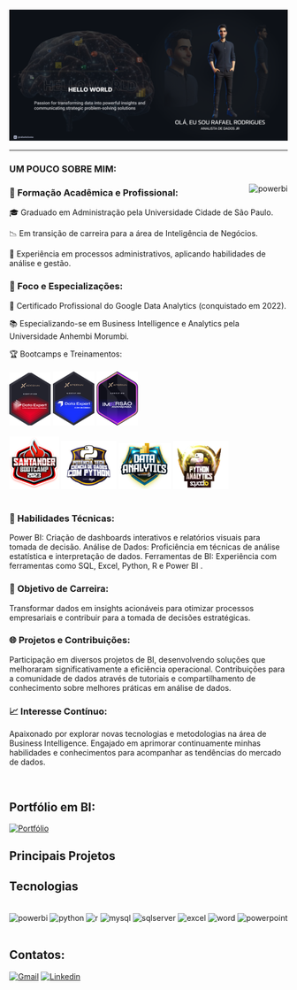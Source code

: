 <div style= "display: inline_block"><br/>
    <img align="" alt= powerbi src="./Make your README.png" width="" height="" />
    
</div>

<HR>


### UM POUCO SOBRE MIM:
<div style= "display: inline_block">
    <a href="https://www.coursera.org/account/accomplishments/professional-cert/QWHBGFRQF2LZ" >
        <img align="right" alt= powerbi src="https://images.credly.com/size/340x340/images/975f4562-83b7-4652-9cd8-4490a68441be/image.png" />
    </a>
</div>

### 🏢 Formação Acadêmica e Profissional:

🎓 Graduado em Administração pela Universidade Cidade de São Paulo.

📉 Em transição de carreira para a área de Inteligência de Negócios.

💼 Experiência em processos administrativos, aplicando habilidades de análise e gestão.

### 🎯  Foco e Especializações:

🥇 Certificado Profissional do Google Data Analytics (conquistado em 2022).

📚 Especializando-se em Business Intelligence e Analytics pela Universidade Anhembi Morumbi.


<div style= "display: inline_block">
    🏆 Bootcamps e Treinamentos:<br><br>
    <img src="./Data Expert.png" alt= powerbi width="75" height="" />   
    <img src="./data-expert_badge-certificado.png" alt= powerbi width="75" height="" />
    <img src="./imersao-avancada_badge-certificado.png" alt= powerbi width="75" height="" /><br><br>
    <img src="./Santander.png" alt="Power BI Data Analytics" width="90">
    <img src="./Python Analystic ifood.png" alt="Power BI Data Analytics" width="100">
    <img src="./Data Analystic Power BI.png" alt="Power BI Data Analytics" width="95">
    <img src="./Python Analystic.png" alt="Python Data Analytics" width="100">
</div>
<br>

### 🔧 Habilidades Técnicas:

Power BI: Criação de dashboards interativos e relatórios visuais para tomada de decisão.
Análise de Dados: Proficiência em técnicas de análise estatística e interpretação de dados.
Ferramentas de BI: Experiência com ferramentas como SQL, Excel, Python, R e Power BI .

### 🚀 Objetivo de Carreira:

Transformar dados em insights acionáveis para otimizar processos empresariais e contribuir para a tomada de decisões estratégicas.

### 🌐 Projetos e Contribuições:

Participação em diversos projetos de BI, desenvolvendo soluções que melhoraram significativamente a eficiência operacional.
Contribuições para a comunidade de dados através de tutoriais e compartilhamento de conhecimento sobre melhores práticas em análise de dados.

### 📈 Interesse Contínuo:

Apaixonado por explorar novas tecnologias e metodologias na área de Business Intelligence.
Engajado em aprimorar continuamente minhas habilidades e conhecimentos para acompanhar as tendências do mercado de dados.

    
</div></br>



## Portfólio em BI:

[![Portfólio](https://img.shields.io/badge/MYPORTFÓLIO.PBI.COM-UP-yellow.svg)](https://app.powerbi.com/view?r=eyJrIjoiMDQ5OTM4YmMtNWY5ZC00NDY4LWEyMWUtYzNhZDk2NTg2Mjc5IiwidCI6ImU4YjA5ODRjLWNhMzItNDEyOC05YjM3LTVkNWE4MThjMzljNSJ9)

## Principais Projetos



## Tecnologias

<div style= "display: inline_block"><br/>
    <img align="center" alt= powerbi src="https://img.shields.io/badge/PowerBI-14354C?style=for-the-badge&logo=Power%20BI&logoColor=white" />
    <img align="center" alt= python src="https://img.shields.io/badge/Python-14354C?style=for-the-badge&logo=python&logoColor=white" />
    <img align="center" alt= r src="https://img.shields.io/badge/R-14354C?style=for-the-badge&logo=r&logoColor=white" />
    <img align="center" alt= mysql src="https://img.shields.io/badge/MySQL-14354C?style=for-the-badge&logo=mysql&logoColor=white" />
    <img align="center" alt= sqlserver src="https://img.shields.io/badge/SQL%20Server-14354C?style=for-the-badge&logo=microsoft%20sql%20server&logoColor=white" />
    <img align="center" alt= excel src="https://img.shields.io/badge/Excel-14354C?style=for-the-badge&logo=microsoft-excel&logoColor=white" />
    <img align="center" alt= word 
    <img align="center" alt= figma src="https://img.shields.io/badge/Figma-14354C?style=for-the-badge&logo=figma&logoColor=white" />
    <img align="center" alt= powerpoint src="https://img.shields.io/badge/PowerPoint-14354C?style=for-the-badge&logo=microsoft-powerpoint&logoColor=white" />
    
    
</div></br>

## Contatos:

[![Gmail](https://skillicons.dev/icons?i=gmail)](mailto:roliveira06r@gmail.com)
[![Linkedin](https://skillicons.dev/icons?i=linkedin)](https://linkedin.com/in/rafaelroliveira)




